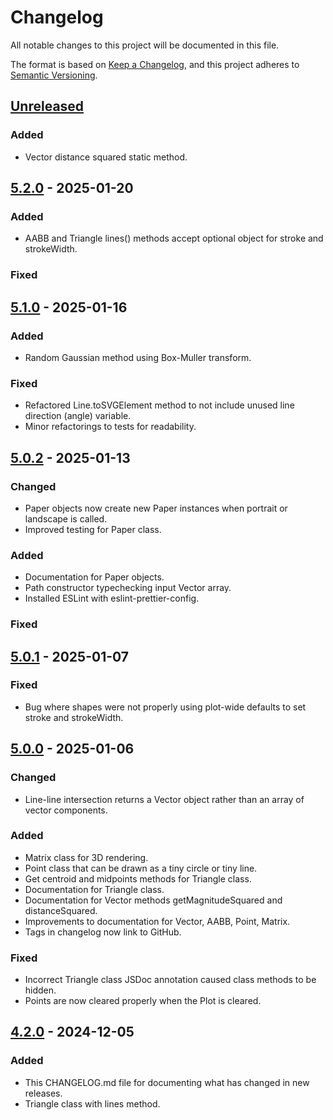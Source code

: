 # Changelog

All notable changes to this project will be documented in this file.

The format is based on [Keep a Changelog](https://keepachangelog.com/en/1.1.0/),
and this project adheres to [Semantic Versioning](https://semver.org/spec/v2.0.0.html).

## [Unreleased]

### Added

- Vector distance squared static method.

## [5.2.0] - 2025-01-20

### Added

- AABB and Triangle lines() methods accept optional object for stroke and strokeWidth.

### Fixed

## [5.1.0] - 2025-01-16

### Added

- Random Gaussian method using Box-Muller transform.

### Fixed

- Refactored Line.toSVGElement method to not include unused line direction (angle) variable.
- Minor refactorings to tests for readability.

## [5.0.2] - 2025-01-13

### Changed

- Paper objects now create new Paper instances when portrait or landscape is called.
- Improved testing for Paper class.

### Added

- Documentation for Paper objects.
- Path constructor typechecking input Vector array.
- Installed ESLint with eslint-prettier-config.

### Fixed

## [5.0.1] - 2025-01-07

### Fixed

- Bug where shapes were not properly using plot-wide defaults to set stroke and strokeWidth.

## [5.0.0] - 2025-01-06

### Changed

- Line-line intersection returns a Vector object rather than an array of vector components.

### Added

- Matrix class for 3D rendering.
- Point class that can be drawn as a tiny circle or tiny line.
- Get centroid and midpoints methods for Triangle class.
- Documentation for Triangle class.
- Documentation for Vector methods getMagnitudeSquared and distanceSquared.
- Improvements to documentation for Vector, AABB, Point, Matrix.
- Tags in changelog now link to GitHub.

### Fixed

- Incorrect Triangle class JSDoc annotation caused class methods to be hidden.
- Points are now cleared properly when the Plot is cleared.

## [4.2.0] - 2024-12-05

### Added

- This CHANGELOG.md file for documenting what has changed in new releases.
- Triangle class with lines method.

[Unreleased]: https://github.com/jakebeamish/Penplotting.js/compare/v5.2.0...HEAD
[5.2.0]: https://github.com/jakebeamish/Penplotting.js/compare/v5.2.0...v5.1.0
[5.1.0]: https://github.com/jakebeamish/Penplotting.js/compare/v5.1.0...v5.0.2
[5.0.2]: https://github.com/jakebeamish/Penplotting.js/compare/v5.0.1...v5.0.2
[5.0.1]: https://github.com/jakebeamish/Penplotting.js/compare/v5.0.0...v5.0.1
[5.0.0]: https://github.com/jakebeamish/Penplotting.js/compare/v4.2.0...v5.0.0
[4.2.0]: https://github.com/jakebeamish/Penplotting.js/compare/v4.1.0...v4.2.0
